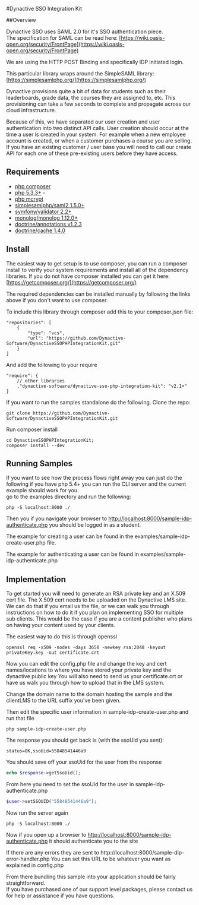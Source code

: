 #Dynactive SSO Integration Kit

##Overview

Dynactive SSO uses SAML 2.0 for it's SSO authentication piece.  
The specification for SAML can be read here: [https://wiki.oasis-open.org/security/FrontPage](https://wiki.oasis-open.org/security/FrontPage)

We are using the HTTP POST Binding and specifically IDP initiated login.

This particular library wraps around the SimpleSAML library: [https://simplesamlphp.org/](https://simplesamlphp.org/)

Dynactive provisions quite a bit of data for students such as their leaderboards,
grade data, the courses they are assigned to, etc.  This provisioning can take 
a few seconds to complete and propagate across our cloud infrastructure.

Because of this, we have separated our user creation and user authentication into two distinct API calls.
User creation should occur at the time a user is created in your system.  For example when a new employee
account is created, or when a customer purchases a course you are selling.  If you have an existing customer / user 
base you will need to call our create API for each one of these pre-existing users before they have access.

## Requirements

* [php composer](https://getcomposer.org/)
* [php 5.3.3+](http://php.net/) -
* [php mcrypt](http://php.net/manual/en/book.mcrypt.php)
* [simplesamlphp/saml2 1.5.0+](https://github.com/simplesamlphp/saml2)
* [symfony/validator 2.2+](https://github.com/symfony/Validator)
* [monolog/monolog 1.12.0+](https://github.com/Seldaek/monolog.git)
* [doctrine/annotations v1.2.3](https://github.com/doctrine/annotations.git)
* [doctrine/cache 1.4.0](https://github.com/doctrine/cache.git)

## Install
The easiest way to get setup is to use composer, you can run a composer install to verify your system requirements
and install all of the dependency libraries. If you do not have composer installed you can get it here: [https://getcomposer.org/](https://getcomposer.org/)

The required dependencies can be installed manually by following the links above if you don't want to use composer.

To include this library through composer add this to your composer.json file:
```
"repositories": [
    {
        "type": "vcs",
        "url": "https://github.com/Dynactive-Software/DynactiveSSOPHPIntegrationKit.git"
    }
]
```

And add the following to your require
```
"require": {
    // other libraries
    ,"dynactive-software/dynactive-sso-php-integration-kit": "v2.1+"
}
```

If you want to run the samples standalone do the following.
Clone the repo:

```Shell
git clone https://github.com/Dynactive-Software/DynactiveSSOPHPIntegrationKit.git
```

Run composer install
```Shell
cd DynactiveSSOPHPIntegrationKit;
composer install --dev
```

## Running Samples
If you want to see how the process flows right away you can just do the following
if you have php 5.4+ you can run the CLI server and the current example should work for you.  
go to the examples directory and run the following:

```Shell
php -S localhost:8000 ./
```

Then you if you navigate your browser to [http://localhost:8000/sample-idp-authenticate.php](http://localhost:8000/sample-idp-authenticate.php)
you should be logged in as a student.

The example for creating a user can be found in the examples/sample-idp-create-user.php file.

The example for authenticating a user can be found in examples/sample-idp-authenticate.php

## Implementation

To get started you will need to generate an RSA private key and an X.509 cert file.  The X.509 cert needs to be uploaded on the Dynactive LMS
site.  We can do that if you email us the file, or we can walk you through instructions on how to do it if you plan on implementing SSO for
multiple sub clients.  This would be the case if you are a content publisher who plans on having your content used by your clients.

The easiest way to do this is through openssl

```Shell
openssl req -x509 -nodes -days 3650 -newkey rsa:2048 -keyout privateKey.key -out certificate.crt
```

Now you can edit the config.php file and change the key and cert names/locations to where you have stored your private key and the dynactive public key
You will also need to send us your certificate.crt or have us walk you through how to upload that in the LMS system.

Change the domain name to the domain hosting the sample and the clientLMS to the URL suffix you've been given.

Then edit the specific user information in sample-idp-create-user.php and run that file

```Shell
php sample-idp-create-user.php
```

The response you should get back is (with the ssoUid you sent):

`status=OK,ssoUid=55848541446a9`

You should save off your ssoUid for the user from the response

```PHP
echo $response->getSsoUid();
```

From here you need to set the ssoUid for the user in sample-idp-authenticate.php

```PHP
$user->setSSOUID("55848541446a9");
```

Now run the server again

```Shell
php -S localhost:8000 ./
```

Now if you open up a browser to [http://localhost:8000/sample-idp-authenticate.php](http://localhost:8000/sample-idp-authenticate.php)
it should authenticate you to the site

If there are any errors they are sent to http://localhost:8000/sample-dip-error-handler.php
You can set this URL to be whatever you want as explained in config.php

From there bundling this sample into your application should be fairly straightforward.  
If you have purchased one of our support level packages, please contact us for help or assistance if you have questions.
